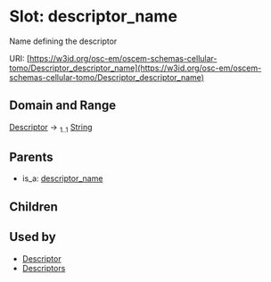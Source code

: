 
# Slot: descriptor_name

Name defining the descriptor

URI: [https://w3id.org/osc-em/oscem-schemas-cellular-tomo/Descriptor_descriptor_name](https://w3id.org/osc-em/oscem-schemas-cellular-tomo/Descriptor_descriptor_name)


## Domain and Range

[Descriptor](Descriptor.md) &#8594;  <sub>1..1</sub> [String](types/String.md)

## Parents

 *  is_a: [descriptor_name](descriptor_name.md)

## Children


## Used by

 * [Descriptor](Descriptor.md)
 * [Descriptors](Descriptors.md)
